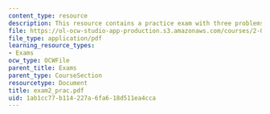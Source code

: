 ```yaml
---
content_type: resource
description: This resource contains a practice exam with three problems.
file: https://ol-ocw-studio-app-production.s3.amazonaws.com/courses/2-003j-dynamics-and-control-i-spring-2007/1ab1cc77b114227a6fa618d511ea4cca_exam2_prac.pdf
file_type: application/pdf
learning_resource_types:
- Exams
ocw_type: OCWFile
parent_title: Exams
parent_type: CourseSection
resourcetype: Document
title: exam2_prac.pdf
uid: 1ab1cc77-b114-227a-6fa6-18d511ea4cca
---
```

